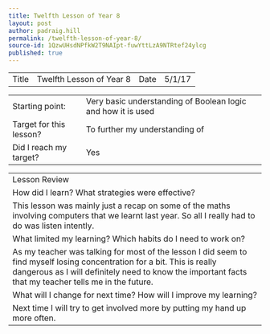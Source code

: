 ```yaml
---
title: Twelfth Lesson of Year 8
layout: post
author: padraig.hill
permalink: /twelfth-lesson-of-year-8/
source-id: 1QzwUHsdNPfkW2T9NAIpt-fuwYttLzA9NTRtef24ylcg
published: true
---
```

<table>
  <tr>
    <td>Title</td>
    <td>Twelfth Lesson of Year 8</td>
    <td>Date</td>
    <td>5/1/17</td>
  </tr>
</table>


<table>
  <tr>
    <td>Starting point:</td>
    <td>Very basic understanding of Boolean logic and how it is used</td>
  </tr>
  <tr>
    <td>Target for this lesson?</td>
    <td>To further my understanding of </td>
  </tr>
  <tr>
    <td>Did I reach my target? </td>
    <td>Yes</td>
  </tr>
</table>


<table>
  <tr>
    <td>Lesson Review</td>
  </tr>
  <tr>
    <td>How did I learn? What strategies were effective? </td>
  </tr>
  <tr>
    <td>This lesson was mainly just a recap on some of the maths involving computers that we learnt last year. So all I really had to do was listen intently.</td>
  </tr>
  <tr>
    <td>What limited my learning? Which habits do I need to work on? </td>
  </tr>
  <tr>
    <td>As my teacher was talking for most of the lesson I did seem to find myself losing concentration for a bit. This is really  dangerous as I will definitely need to know the important facts that my teacher tells me in the future.</td>
  </tr>
  <tr>
    <td>What will I change for next time? How will I improve my learning?</td>
  </tr>
  <tr>
    <td>Next time I will try to get involved more by putting my hand up more often. </td>
  </tr>
</table>


